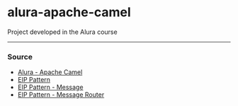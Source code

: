 # alura-apache-camel
Project developed in the Alura course


<hr>


### Source

<ul>
 <li>
     <a href="https://www.alura.com.br/curso-online-camel"> Alura - Apache Camel</a>
  </li>
 <li>
     <a href="https://camel.apache.org/components/latest/eips/enterprise-integration-patterns.html">EIP Pattern</a>
  </li>
  <li>
     <a href="https://camel.apache.org/components/latest/eips/message.html">EIP Pattern - Message</a>
  </li>
 <li>
     <a href="https://camel.apache.org/components/latest/eips/message-router.html">EIP Pattern - Message Router</a>
  </li>
</ul>
